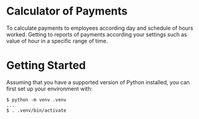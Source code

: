 # Calculator of Payments
To calculate payments to employees according day and schedule of hours worked. Getting to reports of payments according your settings such as value of hour in a specific range of time.

# Getting Started
Assuming that you have a supported version of Python installed, you can first set up your environment with:
```
$ python -m venv .venv
...
$ . .venv/bin/activate
```